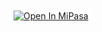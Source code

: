 
<a target="_blank" href="https://app.mipasa.com/projects/import/git?repo=https%3A%2F%2Fgithub.com%2Fvfsoraki%2Ftestpub&branch=main&dir=1%2F2" style="background: #fff;padding: 0.1rem 0.5rem; border-radius: 0.5rem; display: inline-block">
        <img src="https://app.mipasa.com/mipasa/open-in.svg" alt="Open In MiPasa"/>
</a>
